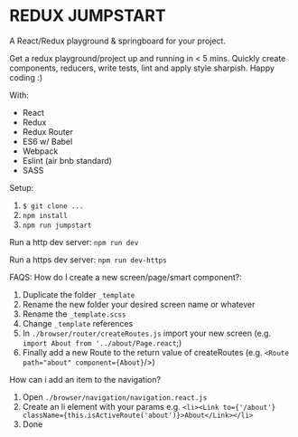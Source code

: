 # REDUX JUMPSTART #
A React/Redux playground & springboard for your project.

Get a redux playground/project up and running in < 5 mins. Quickly create components, reducers, write tests, lint and apply style sharpish. Happy coding :)

With:
  - React
  - Redux
  - Redux Router
  - ES6 w/ Babel
  - Webpack
  - Eslint (air bnb standard)
  - SASS

Setup:
  1) `$ git clone ...`
  2) `npm install`
  3) `npm run jumpstart`

Run a http dev server:
  `npm run dev`

Run a https dev server:
  `npm run dev-https`

FAQS:
How do I create a new screen/page/smart component?:
  1) Duplicate the folder `_template`
  2) Rename the new folder your desired screen name or whatever
  3) Rename the `_template.scss`
  4) Change `_template` references
  5) In `./browser/router/createRoutes.js` import your new screen (e.g. `import About from '../about/Page.react`;)
  6) Finally add a new Route to the return value of createRoutes (e.g. `<Route path="about" component={About}`/>)


How can i add an item to the navigation?
  1) Open `./browser/navigation/navigation.react.js`
  2) Create an li element with your params e.g. `<li><Link to={'/about'} className={this.isActiveRoute('about')}>About</Link></li>`
  3) Done
